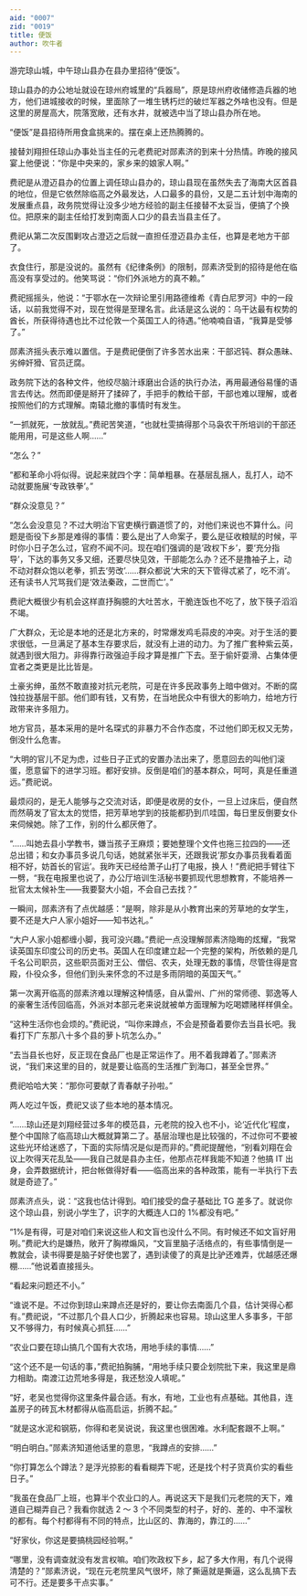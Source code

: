 ```yaml
---
aid: "0007"
zid: "0019"
title: 便饭
author: 吹牛者
---
```


游完琼山城，中午琼山县办在县办里招待“便饭”。

琼山县办的办公地址就设在琼州府城里的“兵器局”，原是琼州府收储修造兵器的地方，他们进城接收的时候，里面除了一堆生锈朽烂的破烂军器之外啥也没有。但是这里的房屋高大，院落宽敞，还有水井，就被选中当了琼山县办所在地。

“便饭”是县招待所用食盒挑来的。摆在桌上还热腾腾的。

接替刘翔担任琼山办事处当主任的元老费祀对郧素济的到来十分热情。昨晚的接风宴上他便说：“你是中央来的，家乡来的娘家人啊。”

费祀是从澄迈县办的位置上调任琼山县办的，琼山县现在虽然失去了海南大区首县的地位，但是它依然除临高之外最发达，人口最多的县份，又是二五计划中海南的发展重点县，政务院觉得让没多少地方经验的副主任接替不太妥当，便搞了个换位。把原来的副主任给打发到南面人口少的县去当县主任了。

费祀从第二次反围剿攻占澄迈之后就一直担任澄迈县办主任，也算是老地方干部了。

衣食住行，那是没说的。虽然有《纪律条例》的限制，郧素济受到的招待是他在临高没有享受过的。他笑骂说：“你们外派地方的真不赖。”

费祀摇摇头，他说：“于鄂水在一次辩论里引用路德维希《青白尼罗河》中的一段话，以前我觉得不对，现在觉得是至理名言。此话是这么说的：乌干达最有权势的酋长，所获得待遇也比不过伦敦一个英国工人的待遇。”他喃喃自语，“我算是受够了。”

郧素济摇头表示难以置信。于是费祀便倒了许多苦水出来：干部迟钝、群众愚昧、劣绅奸猾、官员迂腐。

政务院下达的各种文件，他绞尽脑汁琢磨出合适的执行办法，再用最通俗易懂的语言去传达。然而即便是掰开了揉碎了，手把手的教给干部，干部也难以理解，或者按照他们的方式理解。南辕北撤的事情时有发生。

“一抓就死，一放就乱。”费祀苦笑道，“也就杜雯搞得那个马袅农干所培训的干部还能用用，可是这些人啊……”

“怎么？”

“都和革命小将似得。说起来就四个字：简单粗暴。在基层乱捆人，乱打人，动不动就要施展‘专政铁拳’。”

“群众没意见？”

“怎么会没意见？不过大明治下官吏横行霸道惯了的，对他们来说也不算什么。问题是衙役下乡那是难得的事情：要么是出了人命案子，要么是征收粮赋的时候，平时你小日子怎么过，官府不闻不问。现在咱们强调的是‘政权下乡’，要‘充分指导’，下达的事务又多又细，还要尽快见效，干部能怎么办？还不是撸袖子上，动不动对群众饱以老拳，抓去‘劳改’……群众都说‘大宋的天下管得忒紧了，吃不消’。还有读书人咒骂我们是‘效法秦政，二世而亡’。”

费祀大概很少有机会这样直抒胸臆的大吐苦水，干脆连饭也不吃了，放下筷子滔滔不竭。

广大群众，无论是本地的还是北方来的，时常爆发鸡毛蒜皮的冲突。对于生活的要求很低，一旦满足了基本生存要求后，就没有上进的动力。为了推广套种紫云英，就遇到很大阻力。非得靠行政强迫手段才算是推广下去。至于偷奸耍滑、占集体便宜者之类更是比比皆是。

土豪劣绅，虽然不敢直接对抗元老院，可是在许多民政事务上暗中做对。不断的腐蚀拉拢基层干部。他们即有钱，又有势，在当地民众中有很大的影响力，给地方行政带来许多阻力。

地方官员，基本采用的是叶名琛式的非暴力不合作态度，不过他们即无权又无势，倒没什么危害。

“大明的官儿不足为虑，过些日子正式的安置办法出来了，愿意回去的叫他们滚蛋，愿意留下的进学习班。都好安排。反倒是咱们的基本群众，呵呵，真是任重道远。”费祀说。

最烦闷的，是无人能够与之交流对话，即便是收房的女仆，一旦上过床后，便自然而然萌发了官太太的觉悟，把芳草地学到的技能都扔到爪哇国，每日里反倒要女仆来伺候她。除了工作，别的什么都厌倦了。

“……叫她去县小学教书，嫌当孩子王麻烦；要她整理个文件也拖三拉四的――还总出错；和女办事员多说几句话，她就紧张半天，还跟我说‘那女办事员我看着面相不好，妨首长的官运’。我昨天已经给萧子山打了电报，换人！”费祀把手臂往下一劈，“我在电报里也说了，办公厅培训生活秘书要抓现代思想教育，不能培养一批官太太候补生――我要娶大小姐，不会自己去找？”

一瞬间，郧素济有了点优越感：“是啊，除非是从小教育出来的芳草地的女学生，要不还是大户人家小姐好――知书达礼。”

“大户人家小姐都缠小脚，我可没兴趣。”费祀一点没理解郧素济隐晦的炫耀，“我常读英国东印度公司的历史书。英国人在印度建立起一个完整的架构，所依赖的是几千名公司职员，这些职员面对王公、僧侣、农夫，处理无数的事情，尽管住得是宫殿，仆役众多，但他们到头来怀念的不过是多雨阴暗的英国天气。”

第一次离开临高的郧素济难以理解这种情感，自从雷州、广州的常师德、郭逸等人的豪奢生活传回临高，外派对本部元老来说就被单方面理解为吃喝嫖赌样样俱全。

“这种生活你也会烦的。”费祀说，“叫你来蹲点，不会是预备着要你去当县长吧。我看打下广东那八十多个县的萝卜坑怎么办。”

“去当县长也好，反正现在食品厂也是正常运作了。用不着我蹲着了。”郧素济说，“我们来这里的目的，就是要让临高的生活推广到海口，甚至全世界。”

费祀哈哈大笑：“那你可要献了青春献子孙啦。”

两人吃过午饭，费祀又谈了些本地的基本情况。

“……琼山还是刘翔经营过多年的模范县，元老院的投入也不小，论‘近代化’程度，整个中国除了临高琼山大概就算第二了。基层治理也是比较强的，不过你可不要被这些光环给迷惑了，下面的实际情况是似是而非的。”费祀提醒他，“别看刘翔在会议上吹得天花乱坠――我自己就是县办主任，他那点花样我能不知道？他搞 IT 出身，会弄数据统计，把台帐做得好看――临高出来的各种政策，能有一半执行下去就是奇迹了。”

郧素济点头，说：“这我也估计得到。咱们接受的盘子基础比 TG 差多了。就说你这个琼山县，别说小学生了，识字的大概连人口的 1%都没有吧。”

“1%是有得，可是对咱们来说这些人和文盲也没什么不同。有时候还不如文盲好用咧。”费祀大约是嫌热，敞开了胸襟煽风，“文盲里脑子活络点的，有些事情倒是一教就会，读书得要是脑子好使也罢了，遇到读傻了的真是比驴还难弄，优越感还爆棚……”他说着直接摇头。

“看起来问题还不小。”

“谁说不是。不过你到琼山来蹲点还是好的，要让你去南面几个县，估计哭得心都有。”费祀说，“不过那几个县人口少，折腾起来也容易。琼山这里人多事多，干部又不够得力，有时候真心抓狂……”

“农业口要在琼山搞几个国有大农场，用地手续的事情……”

“这个还不是一句话的事，”费祀拍胸脯，“用地手续只要企划院批下来，我这里是鼎力相助。南渡江边荒地多得是，我还愁没人填呢。”

“好，老吴也觉得你这里条件最合适。有水，有地，工业也有点基础。其他县，连盖房子的砖瓦木材都得从临高启运，折腾不起。”

“就是这水泥和钢筋，你得和老吴说说，我这里也很困难。水利配套跟不上啊。”

“明白明白。”郧素济知道他话里的意思，“我蹲点的安排……”

“你打算怎么个蹲法？是浮光掠影的看看糊弄下呢，还是找个村子货真价实的看些日子。”

“我虽在食品厂上班，也算半个农业口的人。再说这天下是我们元老院的天下，难道自己糊弄自己？我看你就选 2 ～ 3 个不同类型的村子，好的、差的、中不溜秋的都有。每个村都得有不同的特点，比山区的、靠海的，靠江的……”

“好家伙，你这是要搞桃园经验啊。”

“哪里，没有调查就没有发言权嘛。咱们吹政权下乡，起了多大作用，有几个说得清楚的？”郧素济说，“现在元老院里风气很坏，除了撕逼就是撕逼，这么乱搞下去可不行。还是要多干点实事。”
